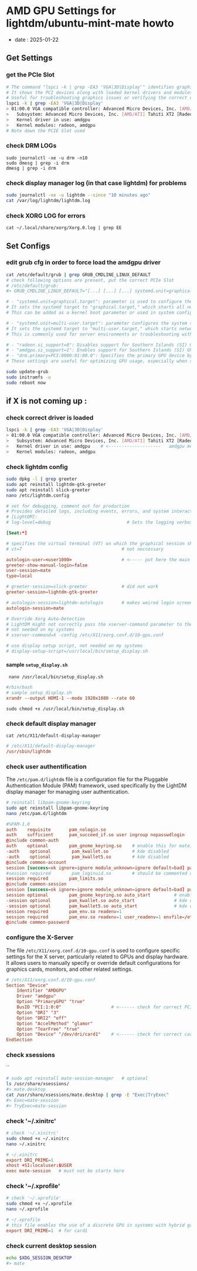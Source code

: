 # AMD GPU Settings for lightdm/ubuntu-mint-mate howto

- date : 2025-01-22

## Get Settings

### get the PCIe Slot

```bash
# The command "lspci -k | grep -EA3 'VGA|3D|Display'" identifies graphics-related devices (VGA, 3D, or Display controllers).
# It shows the PCI devices along with loaded kernel drivers and modules for these components.
# Useful for troubleshooting graphics issues or verifying the correct driver is loaded.
lspci -k | grep -EA3 'VGA|3D|Display'
> 01:00.0 VGA compatible controller: Advanced Micro Devices, Inc. [AMD/ATI] Tahiti XT [Radeon HD 7970/8970 OEM / R9 280X]
>	Subsystem: Advanced Micro Devices, Inc. [AMD/ATI] Tahiti XT2 [Radeon HD 7970 GHz Edition]
>	Kernel driver in use: amdgpu
>	Kernel modules: radeon, amdgpu
# Note down the PCIE Slot used
```

### check DRM LOGs
```
sudo journalctl -xe -u drm -n10
sudo dmesg | grep -i drm
dmesg | grep -i drm
```

### check display manager log (in that case lightdm) for problems
```bash
sudo journalctl -xe -u lightdm --since "10 minutes ago"
cat /var/log/lightdm/lightdm.log
```

### check XORG LOG for errors
`cat ~/.local/share/xorg/Xorg.0.log | grep EE`

## Set Configs

### edit grub cfg in order to force load the amdgpu driver 

```bash
cat /etc/default/grub | grep GRUB_CMDLINE_LINUX_DEFAULT
# check following options are present, put the correct PCIe Slot 
# /etc/default/grub:
#> GRUB_CMDLINE_LINUX_DEFAULT="[...] [...] [...] systemd.unit=graphical.target radeon.si_support=0 amdgpu.si_support=1 drm.primary=PCI:0000:01:00.0"

# - "systemd.unit=graphical.target": parameter is used to configure the system to boot directly into the graphical user interface (GUI).
# It sets the systemd target to "graphical.target," which starts all necessary services for a graphical session.
# This can be added as a kernel boot parameter or used in system configuration for GUI-based environments.

# - "systemd.unit=multi-user.target": parameter configures the system to boot into a non-graphical, multi-user mode.
# It sets the systemd target to "multi-user.target," which starts network services and allows multiple users but does not load a GUI.
# This is commonly used for server environments or troubleshooting without a graphical interface.

# - "radeon.si_support=0": Disables support for Southern Islands (SI) GPUs in the Radeon driver.
# - "amdgpu.si_support=1": Enables support for Southern Islands (SI) GPUs in the AMDGPU driver.
# - "drm.primary=PCI:0000:01:00.0": Specifies the primary GPU device by its PCI address.
# These settings are useful for optimizing GPU usage, especially when switching between Radeon and AMDGPU drivers.
```

```bash
sudo update-grub
sudo initramfs -u
sudo reboot now
```

## if X is not coming up : 

### check correct driver is loaded
```bash
lspci -k | grep -EA3 'VGA|3D|Display'
> 01:00.0 VGA compatible controller: Advanced Micro Devices, Inc. [AMD/ATI] Tahiti XT [Radeon HD 7970/8970 OEM / R9 280X]
>	Subsystem: Advanced Micro Devices, Inc. [AMD/ATI] Tahiti XT2 [Radeon HD 7970 GHz Edition]
>	Kernel driver in use: amdgpu    # <--------------------   amdgpu must be in use !
>	Kernel modules: radeon, amdgpu
```

### check lightdm config
```bash
sudo dpkg -l | grep greeter
sudo apt reinstall lightdm-gtk-greeter
sudo apt reinstall slick-greeter
nano /etc/lightdm.config
```

```conf
# set for debugging, comment out for production
# Provides detailed logs, including events, errors, and system interactions, which are helpful for diagnosing issues with the display manager.
# [LightDM]:
# log-level=debug                             # Sets the logging verbosity to "debug."

[Seat:*]

# specifies the virtual terminal (VT) on which the graphical session should star
# vt=7                                      # not neccessary

autologin-user=<user1000>                   # <----- put here the main system user (UID=1000)
greeter-show-manual-login=false
user-session=mate
type=local

# greeter-session=slick-greeter             # did not work
greeter-session=lightdm-gtk-greeter

# autologin-session=lightdm-autologin       # makes weired login screen
autologin-session=mate

# Override Xorg Auto-Detection
# LightDM might not correctly pass the xserver-command parameter to the X server.
# not needed on my systems
# xserver-command=X -config /etc/X11/xorg.conf.d/10-gpu.conf

# use display setup script, not needed on my systems 
# display-setup-script=/usr/local/bin/setup_display.sh
```

#### sample `setup_display.sh`
``` nano /usr/local/bin/setup_display.sh```
```conf
#/bin/bash
# sample setup_display.sh
xrandr --output HDMI-1 --mode 1920x1080 --rate 60
```
```sudo chmod +x /usr/local/bin/setup_display.sh``` 

### check default display manager
```cat /etc/X11/default-display-manager```
```conf
# /etc/X11/default-display-manager
/usr/sbin/lightdm
```

### check user authentification 
The `/etc/pam.d/lightdm` file is a configuration file for the Pluggable Authentication Module (PAM) framework, 
used specifically by the LightDM display manager for managing user authentication.

```bash
# reinstall libpam-gnome-keyring
sudo apt reinstall libpam-gnome-keyring  
nano /etc/pam.d/lightdm
```

```conf
#%PAM-1.0
auth    requisite       pam_nologin.so
auth    sufficient      pam_succeed_if.so user ingroup nopasswdlogin
@include common-auth
auth    optional        pam_gnome_keyring.so    # enable this for mate, Commenting removed
-auth    optional        pam_kwallet.so         # kde disabled
-auth    optional        pam_kwallet5.so        # kde disabled
@include common-account
session [success=ok ignore=ignore module_unknown=ignore default=bad] pam_selinux.so close
#session required        pam_loginuid.so        # should be commented out on modern systems
session required        pam_limits.so
@include common-session
session [success=ok ignore=ignore module_unknown=ignore default=bad] pam_selinux.so open
session optional        pam_gnome_keyring.so auto_start         # enable this for mate, Commenting removed
-session optional       pam_kwallet.so auto_start               # kde disabled
-session optional       pam_kwallet5.so auto_start              # kde disabled
session required        pam_env.so readenv=1
session required        pam_env.so readenv=1 user_readenv=1 envfile=/etc/default/locale
@include common-password
```

### configure the X-Server 
The file `/etc/X11/xorg.conf.d/10-gpu.conf` is used to configure specific settings for the X server, particularly related to GPUs and display hardware.
It allows users to manually specify or override default configurations for graphics cards, monitors, and other related settings.

```conf
# /etc/X11/xorg.conf.d/10-gpu.conf
Section "Device"
    Identifier "AMDGPU"
    Driver "amdgpu"
    Option "PrimaryGPU" "true"
    BusID "PCI:1:0:0"                   # <------ check for correct PCIe Slot
    Option "DRI" "3"
    Option "DRI2" "off"
    Option "AccelMethod" "glamor"
    Option "TearFree" "true"
    Option "Device" "/dev/dri/card1"    # <------ check for correct card number with `ls -la /dev/dri` 
EndSection
```

### check xsessions
``
```bash
# sudo apt reinstall mate-session-manager   # optional
ls /usr/share/xsessions/
#> mate.desktop
cat /usr/share/xsessions/mate.desktop | grep -E "Exec|TryExec" 
#> Exec=mate-session
#> TryExec=mate-session
```

### check '~/.xinitrc'

```bash
# check '~/.xinitrc'
sudo chmod +x ~/.xinitrc 
nano ~/.xinitrc
```
```conf
# ~/.xinitrc
export DRI_PRIME=1
xhost +SI:localuser:$USER
exec mate-session   # must not be startx here 
```

### check '~/.xprofile'
```bash
# check '~/.xprofile'
sudo chmod +x ~/.xprofile 
nano ~/.xprofile
```
```conf
# ~/.xprofile
# this file enables the use of a discrete GPU in systems with hybrid graphics, such as laptops with both integrated and discrete GPUs
export DRI_PRIME=1  # for card1  
```

### check current desktop session
```bash
echo $XDG_SESSION_DESKTOP
#> mate
```
